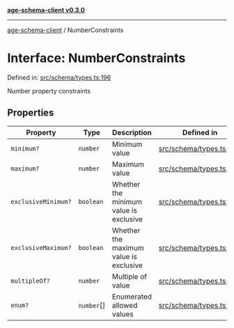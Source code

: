 [**age-schema-client v0.3.0**](../index.md)

***

[age-schema-client](../index.md) / NumberConstraints

# Interface: NumberConstraints

Defined in: [src/schema/types.ts:196](https://github.com/standardbeagle/ageSchemaClient/blob/main/src/schema/types.ts#L196)

Number property constraints

## Properties

| Property | Type | Description | Defined in |
| ------ | ------ | ------ | ------ |
| <a id="minimum"></a> `minimum?` | `number` | Minimum value | [src/schema/types.ts:200](https://github.com/standardbeagle/ageSchemaClient/blob/main/src/schema/types.ts#L200) |
| <a id="maximum"></a> `maximum?` | `number` | Maximum value | [src/schema/types.ts:205](https://github.com/standardbeagle/ageSchemaClient/blob/main/src/schema/types.ts#L205) |
| <a id="exclusiveminimum"></a> `exclusiveMinimum?` | `boolean` | Whether the minimum value is exclusive | [src/schema/types.ts:210](https://github.com/standardbeagle/ageSchemaClient/blob/main/src/schema/types.ts#L210) |
| <a id="exclusivemaximum"></a> `exclusiveMaximum?` | `boolean` | Whether the maximum value is exclusive | [src/schema/types.ts:215](https://github.com/standardbeagle/ageSchemaClient/blob/main/src/schema/types.ts#L215) |
| <a id="multipleof"></a> `multipleOf?` | `number` | Multiple of value | [src/schema/types.ts:220](https://github.com/standardbeagle/ageSchemaClient/blob/main/src/schema/types.ts#L220) |
| <a id="enum"></a> `enum?` | `number`[] | Enumerated allowed values | [src/schema/types.ts:225](https://github.com/standardbeagle/ageSchemaClient/blob/main/src/schema/types.ts#L225) |
